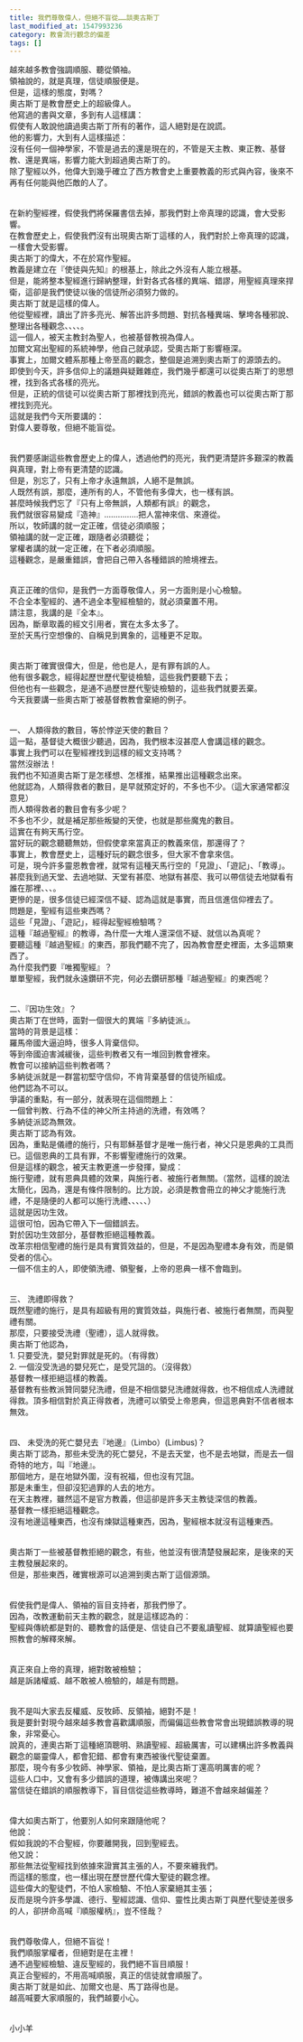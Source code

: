 ```yaml
---
title: 我們尊敬偉人，但絕不盲從……談奧古斯丁
last_modified_at: 1547993236
category: 教會流行觀念的偏差
tags: []
---
```


越來越多教會強調順服、聽從領袖。<br>領袖說的，就是真理，信徒順服便是。<br>但是，這樣的態度，對嗎？<br><!--more-->奧古斯丁是教會歷史上的超級偉人。<br>他寫過的書與文章，多到有人這樣講：<br>假使有人敢說他讀過奧古斯丁所有的著作，這人絕對是在說謊。<br>他的影響力，大到有人這樣描述：<br>沒有任何一個神學家，不管是過去的還是現在的，不管是天主教、東正教、基督教、還是異端，影響力能大到超過奧古斯丁的。<br>除了聖經以外，他偉大到幾乎確立了西方教會史上重要教義的形式與內容，後來不再有任何能與他匹敵的人了。<br><br><br>在新約聖經裡，假使我們將保羅書信去掉，那我們對上帝真理的認識，會大受影響。<br>在教會歷史上，假使我們沒有出現奧古斯丁這樣的人，我們對於上帝真理的認識，一樣會大受影響。<br>奧古斯丁的偉大，不在於寫作聖經。<br>教義是建立在『使徒與先知』的根基上，除此之外沒有人能立根基。<br>但是，能將整本聖經進行歸納整理，針對各式各樣的異端、錯謬，用聖經真理來捍衛，這卻是我們使徒以後的信徒所必須努力做的。<br>奧古斯丁就是這樣的偉人。<br>他從聖經裡，讀出了許多亮光、解答出許多問題、對抗各種異端、擊垮各種邪說、整理出各種觀念、、、、。<br>這一個人，被天主教封為聖人，也被基督教視為偉人。<br>加爾文寫出聖經的系統神學，他自己就承認，受奧古斯丁影響極深。<br>事實上，加爾文體系那種上帝至高的觀念，整個是追溯到奧古斯丁的源頭去的。<br>即使到今天，許多信仰上的議題與疑難雜症，我們幾乎都還可以從奧古斯丁的思想裡，找到各式各樣的亮光。<br>但是，正統的信徒可以從奧古斯丁那裡找到亮光，錯誤的教義也可以從奧古斯丁那裡找到亮光。<br>這就是我們今天所要講的：<br>對偉人要尊敬，但絕不能盲從。<br><br><br>我們要感謝這些教會歷史上的偉人，透過他們的亮光，我們更清楚許多艱深的教義與真理，對上帝有更清楚的認識。<br>但是，別忘了，只有上帝才永遠無誤，人絕不是無誤。<br>人既然有誤，那麼，連所有的人，不管他有多偉大，也一樣有誤。<br>甚麼時候我們忘了『只有上帝無誤，人類都有誤』的觀念，<br>我們就很容易變成『造神』……………把人當神來信、來遵從。<br>所以，牧師講的就一定正確，信徒必須順服；<br>領袖講的就一定正確，跟隨者必須聽從；<br>掌權者講的就一定正確，在下者必須順服。<br>這種觀念，是嚴重錯誤，會把自己帶入各種錯誤的險境裡去。<br><br><br>真正正確的信仰，是我們一方面尊敬偉人，另一方面則是小心檢驗。<br>不合全本聖經的、通不過全本聖經檢驗的，就必須棄置不用。<br>請注意，我講的是『全本』。<br>因為，斷章取義的經文引用者，實在太多太多了。<br>至於天馬行空想像的、自稱見到異象的，這種更不足取。<br><br><br>奧古斯丁確實很偉大，但是，他也是人，是有罪有誤的人。<br>他有很多觀念，經得起歷世歷代聖徒檢驗，這些我們要聽下去；<br>但他也有一些觀念，是通不過歷世歷代聖徒檢驗的，這些我們就要丟棄。<br>今天我要講一些奧古斯丁被基督教教會棄絕的例子。<br><br><br>一、	人類得救的數目，等於悖逆天使的數目？<br>這一點，基督徒大概很少聽過，因為，我們根本沒甚麼人會講這樣的觀念。<br>事實上我們可以在聖經裡找到這樣的經文支持嗎？<br>當然沒辦法！<br>我們也不知道奧古斯丁是怎樣想、怎樣推，結果推出這種觀念出來。<br>他就認為，人類得救者的數目，是早就預定好的，不多也不少。（這大家通常都沒意見）<br>而人類得救者的數目會有多少呢？<br>不多也不少，就是補足那些叛變的天使，也就是那些魔鬼的數目。<br>這實在有夠天馬行空。<br>當好玩的觀念聽聽無妨，但假使拿來當真正的教義來信，那還得了？<br>事實上，教會歷史上，這種好玩的觀念很多，但大家不會拿來信。<br>可是，現今許多靈恩教會裡，就常有這種天馬行空的「見證」、「遊記」、「教導」。<br>甚麼我到過天堂、去過地獄、天堂有甚麼、地獄有甚麼、我可以帶信徒去地獄看有誰在那裡、、、。<br>更慘的是，很多信徒已經深信不疑、認為這就是事實，而且信進信仰裡去了。<br>問題是，聖經有這些東西嗎？<br>這些「見證」、「遊記」，經得起聖經檢驗嗎？<br>這種『越過聖經』的教導，為什麼一大堆人還深信不疑、就信以為真呢？<br>要聽這種『越過聖經』的東西，那我們聽不完了，因為教會歷史裡面，太多這類東西了。<br>為什麼我們要『唯獨聖經』？<br>單單聖經，我們就永遠鑽研不完，何必去鑽研那種『越過聖經』的東西呢？<br><br><br>二、『因功生效』？<br>奧古斯丁在世時，面對一個很大的異端『多納徒派』。<br>當時的背景是這樣：<br>羅馬帝國大逼迫時，很多人背棄信仰。<br>等到帝國迫害減緩後，這些判教者又有一堆回到教會裡來。<br>教會可以接納這些判教者嗎？<br>多納徒派就是一群當初堅守信仰，不肯背棄基督的信徒所組成。<br>他們認為不可以。<br>爭議的重點，有一部分，就表現在這個問題上：<br>一個曾判教、行為不佳的神父所主持過的洗禮，有效嗎？<br>多納徒派認為無效。<br>奧古斯丁認為有效。<br>因為，重點是儀禮的施行，只有耶穌基督才是唯一施行者，神父只是恩典的工具而已。這個恩典的工具有罪，不影響聖禮施行的效果。<br>但是這樣的觀念，被天主教更進一步發揮，變成：<br>施行聖禮，就有恩典具體的效果，與施行者、被施行者無關。（當然，這樣的說法太簡化，因為，還是有條件限制的。比方說，必須是教會冊立的神父才能施行洗禮，不是隨便的人都可以施行洗禮、、、、、）<br>這就是因功生效。<br>這很可怕，因為它帶入下一個錯誤去。<br>對於因功生效部分，基督教拒絕這種教義。<br>改革宗相信聖禮的施行是具有實質效益的，但是，不是因為聖禮本身有效，而是領受者的信心。<br>一個不信主的人，即使領洗禮、領聖餐，上帝的恩典一樣不會臨到。<br><br><br>三、	洗禮即得救？<br>既然聖禮的施行，是具有超級有用的實質效益，與施行者、被施行者無關，而與聖禮有關。<br>那麼，只要接受洗禮（聖禮），這人就得救。<br>奧古斯丁他認為，<br>1.	只要受洗，嬰兒對罪就是死的。（有得救）<br>2.	一個沒受洗過的嬰兒死亡，是受咒詛的。（沒得救）<br>基督教一樣拒絕這樣的教義。<br>基督教有些教派贊同嬰兒洗禮，但是不相信嬰兒洗禮就得救，也不相信成人洗禮就得救。頂多相信對於真正得救者，洗禮可以領受上帝恩典，但這恩典對不信者根本無效。<br><br><br>四、	未受洗的死亡嬰兒去『地邊』（Limbo）(Limbus)？<br>奧古斯丁認為，那些未受洗的死亡嬰兒，不是去天堂，也不是去地獄，而是去一個奇特的地方，叫『地邊』。<br>那個地方，是在地獄外圍，沒有祝福，但也沒有咒詛。<br>那是未重生，但卻沒犯過罪的人去的地方。<br>在天主教裡，雖然這不是官方教義，但這卻是許多天主教徒深信的教義。<br>基督教一樣拒絕這種觀念。<br>沒有地邊這種東西，也沒有煉獄這種東西，因為，聖經根本就沒有這種東西。<br><br><br>奧古斯丁一些被基督教拒絕的觀念，有些，他並沒有很清楚發展起來，是後來的天主教發展起來的。<br>但是，那些東西，確實根源可以追溯到奧古斯丁這個源頭。<br><br><br>假使我們是偉人、領袖的盲目支持者，那我們慘了。<br>因為，改教運動前天主教的觀念，就是這樣認為的：<br>聖經與傳統都是對的、聽教會的話便是、信徒自己不要亂讀聖經、就算讀聖經也要照教會的解釋來解。<br><br><br>真正來自上帝的真理，絕對敢被檢驗；<br>越是訴諸權威、越不敢被人檢驗的，越是有問題。<br><br><br>我不是叫大家去反權威、反牧師、反領袖，絕對不是！<br>我是要針對現今越來越多教會喜歡講順服，而偏偏這些教會常會出現錯誤教導的現象，非常憂心。<br>說真的，連奧古斯丁這種絕頂聰明、熟讀聖經、超級厲害，可以建構出許多教義與觀念的屬靈偉人，都會犯錯、都會有東西被後代聖徒棄置。<br>那麼，現今有多少牧師、神學家、領袖，是比奧古斯丁還高明厲害的呢？<br>這些人口中，又會有多少錯誤的道理，被傳講出來呢？<br>當信徒在錯誤的順服教導下，盲目信從這些教導時，難道不會越來越偏差？<br><br><br>偉大如奧古斯丁，他要別人如何來跟隨他呢？<br>他說：<br>假如我說的不合聖經，你要離開我，回到聖經去。<br>他又說：<br>那些無法從聖經找到依據來證實其主張的人，不要來纏我們。<br>而這樣的態度，也一樣出現在歷世歷代偉大聖徒的觀念裡。<br>這些偉大的聖徒們，不怕人家檢驗、不怕人家棄絕其主張；<br>反而是現今許多學識、德行、聖經認識、信仰、靈性比奧古斯丁與歷代聖徒差很多的人，卻拼命高喊『順服權柄』，豈不怪哉？<br><br><br>我們尊敬偉人，但絕不盲從！<br>我們順服掌權者，但絕對是在主裡！<br>通不過聖經檢驗、違反聖經的，我們絕不盲目順服！<br>真正合聖經的，不用高喊順服，真正的信徒就會順服了。<br>奧古斯丁就是如此、加爾文也是、馬丁路得也是。<br>越高喊要大家順服的，我們越要小心。<br><br><br>小小羊<br><br><p>&nbsp;</p><br><br><br>

